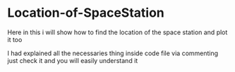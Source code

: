 # Location-of-SpaceStation
Here in this i will show how to find the location  of the space station and plot it too


I had explained all the necessaries thing inside code file via commenting just check it and you will easily understand it
